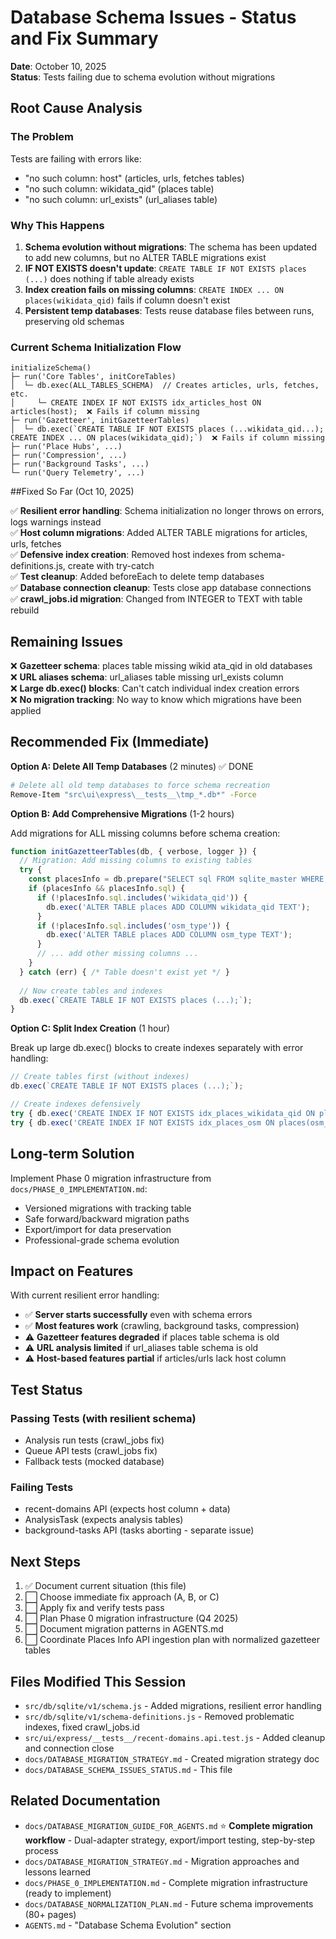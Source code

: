# Database Schema Issues - Status and Fix Summary

**Date**: October 10, 2025  
**Status**: Tests failing due to schema evolution without migrations

## Root Cause Analysis

### The Problem

Tests are failing with errors like:
- "no such column: host" (articles, urls, fetches tables)
- "no such column: wikidata_qid" (places table)
- "no such column: url_exists" (url_aliases table)

### Why This Happens

1. **Schema evolution without migrations**: The schema has been updated to add new columns, but no ALTER TABLE migrations exist
2. **IF NOT EXISTS doesn't update**: `CREATE TABLE IF NOT EXISTS places (...)` does nothing if table already exists
3. **Index creation fails on missing columns**: `CREATE INDEX ... ON places(wikidata_qid)` fails if column doesn't exist
4. **Persistent temp databases**: Tests reuse database files between runs, preserving old schemas

### Current Schema Initialization Flow

```
initializeSchema() 
├─ run('Core Tables', initCoreTables)  
│  └─ db.exec(ALL_TABLES_SCHEMA)  // Creates articles, urls, fetches, etc.
│     └─ CREATE INDEX IF NOT EXISTS idx_articles_host ON articles(host);  ❌ Fails if column missing
├─ run('Gazetteer', initGazetteerTables)
│  └─ db.exec(`CREATE TABLE IF NOT EXISTS places (...wikidata_qid...); CREATE INDEX ... ON places(wikidata_qid);`)  ❌ Fails if column missing
├─ run('Place Hubs', ...)
├─ run('Compression', ...)
├─ run('Background Tasks', ...)
└─ run('Query Telemetry', ...)
```

##Fixed So Far (Oct 10, 2025)

✅ **Resilient error handling**: Schema initialization no longer throws on errors, logs warnings instead  
✅ **Host column migrations**: Added ALTER TABLE migrations for articles, urls, fetches  
✅ **Defensive index creation**: Removed host indexes from schema-definitions.js, create with try-catch  
✅ **Test cleanup**: Added beforeEach to delete temp databases  
✅ **Database connection cleanup**: Tests close app database connections  
✅ **crawl_jobs.id migration**: Changed from INTEGER to TEXT with table rebuild  

## Remaining Issues

❌ **Gazetteer schema**: places table missing wikid ata_qid in old databases  
❌ **URL aliases schema**: url_aliases table missing url_exists column  
❌ **Large db.exec() blocks**: Can't catch individual index creation errors  
❌ **No migration tracking**: No way to know which migrations have been applied  

## Recommended Fix (Immediate)

**Option A: Delete All Temp Databases** (2 minutes) ✅ DONE
```bash
# Delete all old temp databases to force schema recreation
Remove-Item "src\ui\express\__tests__\tmp_*.db*" -Force
```

**Option B: Add Comprehensive Migrations** (1-2 hours)

Add migrations for ALL missing columns before schema creation:

```javascript
function initGazetteerTables(db, { verbose, logger }) {
  // Migration: Add missing columns to existing tables
  try {
    const placesInfo = db.prepare("SELECT sql FROM sqlite_master WHERE type='table' AND name='places'").get();
    if (placesInfo && placesInfo.sql) {
      if (!placesInfo.sql.includes('wikidata_qid')) {
        db.exec('ALTER TABLE places ADD COLUMN wikidata_qid TEXT');
      }
      if (!placesInfo.sql.includes('osm_type')) {
        db.exec('ALTER TABLE places ADD COLUMN osm_type TEXT');
      }
      // ... add other missing columns ...
    }
  } catch (err) { /* Table doesn't exist yet */ }
  
  // Now create tables and indexes
  db.exec(`CREATE TABLE IF NOT EXISTS places (...);`);
}
```

**Option C: Split Index Creation** (1 hour)

Break up large db.exec() blocks to create indexes separately with error handling:

```javascript
// Create tables first (without indexes)
db.exec(`CREATE TABLE IF NOT EXISTS places (...);`);

// Create indexes defensively
try { db.exec('CREATE INDEX IF NOT EXISTS idx_places_wikidata_qid ON places(wikidata_qid)'); } catch (_) {}
try { db.exec('CREATE INDEX IF NOT EXISTS idx_places_osm ON places(osm_type, osm_id)'); } catch (_) {}
```

## Long-term Solution

Implement Phase 0 migration infrastructure from `docs/PHASE_0_IMPLEMENTATION.md`:
- Versioned migrations with tracking table
- Safe forward/backward migration paths
- Export/import for data preservation
- Professional-grade schema evolution

## Impact on Features

With current resilient error handling:
- ✅ **Server starts successfully** even with schema errors
- ✅ **Most features work** (crawling, background tasks, compression)
- ⚠️ **Gazetteer features degraded** if places table schema is old
- ⚠️ **URL analysis limited** if url_aliases table schema is old
- ⚠️ **Host-based features partial** if articles/urls lack host column

## Test Status

### Passing Tests (with resilient schema)
- Analysis run tests (crawl_jobs fix)
- Queue API tests (crawl_jobs fix)
- Fallback tests (mocked database)

### Failing Tests
- recent-domains API (expects host column + data)
- AnalysisTask (expects analysis tables)
- background-tasks API (tasks aborting - separate issue)

## Next Steps

1. ✅ Document current situation (this file)
2. ⬜ Choose immediate fix approach (A, B, or C)
3. ⬜ Apply fix and verify tests pass
4. ⬜ Plan Phase 0 migration infrastructure (Q4 2025)
5. ⬜ Document migration patterns in AGENTS.md
6. ⬜ Coordinate Places Info API ingestion plan with normalized gazetteer tables

## Files Modified This Session

- `src/db/sqlite/v1/schema.js` - Added migrations, resilient error handling
- `src/db/sqlite/v1/schema-definitions.js` - Removed problematic indexes, fixed crawl_jobs.id
- `src/ui/express/__tests__/recent-domains.api.test.js` - Added cleanup and connection close
- `docs/DATABASE_MIGRATION_STRATEGY.md` - Created migration strategy doc
- `docs/DATABASE_SCHEMA_ISSUES_STATUS.md` - This file

## Related Documentation

- `docs/DATABASE_MIGRATION_GUIDE_FOR_AGENTS.md` ⭐ **Complete migration workflow** - Dual-adapter strategy, export/import testing, step-by-step process
- `docs/DATABASE_MIGRATION_STRATEGY.md` - Migration approaches and lessons learned
- `docs/PHASE_0_IMPLEMENTATION.md` - Complete migration infrastructure (ready to implement)
- `docs/DATABASE_NORMALIZATION_PLAN.md` - Future schema improvements (80+ pages)
- `AGENTS.md` - "Database Schema Evolution" section
